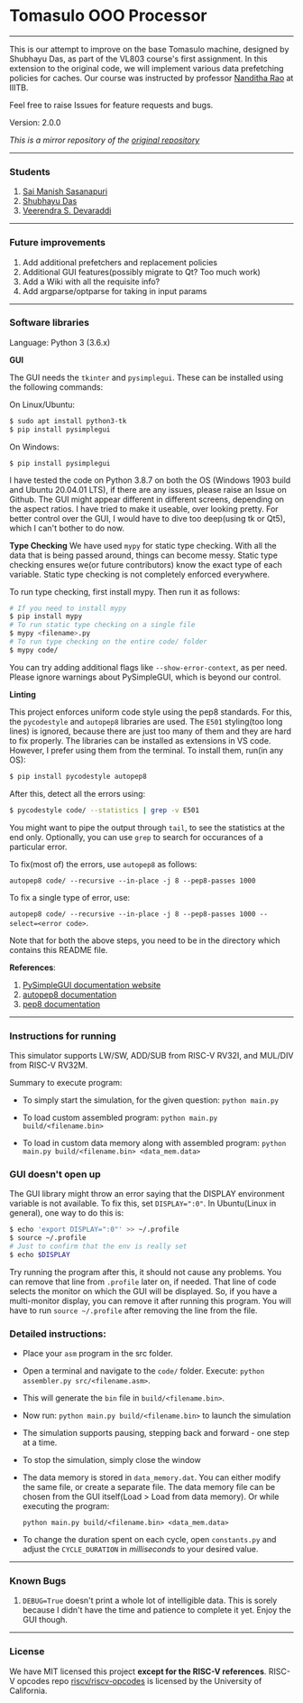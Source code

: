 # Tomasulo OOO Processor
-------------------------

This is our attempt to improve on the base Tomasulo machine, designed by Shubhayu Das, as part of the VL803 course's first assignment. In this extension to the original code, we will implement various data prefetching policies for caches. Our course was instructed by professor [Nanditha Rao](https://in.linkedin.com/in/nanditha-rao-b5608928) at IIITB.

Feel free to raise Issues for feature requests and bugs.

Version: 2.0.0

*This is a mirror repository of the [original repository](https://github.com/Shubhayu-Das/tomasulo-O3-with-prefetch)*

-------------------
### Students
1. [Sai Manish Sasanapuri](https://github.com/Sai-Manish/)
2. [Shubhayu Das](https://github.com/Shubhayu-Das/)
3. [Veerendra S. Devaraddi](https://github.com/vsdevaraddi)

-----------------------------

### Future improvements
1. Add additional prefetchers and replacement policies
2. Additional GUI features(possibly migrate to Qt? Too much work)
3. Add a Wiki with all the requisite info?
4. Add argparse/optparse for taking in input params

------------------------------

### Software libraries

Language: Python 3 (3.6.x)

**GUI**

The GUI needs the ```tkinter``` and ```pysimplegui```. These can be installed using the following commands:

On Linux/Ubuntu:
```bash
$ sudo apt install python3-tk
$ pip install pysimplegui
```

On Windows:
```
$ pip install pysimplegui
```

I have tested the code on Python 3.8.7 on both the OS (Windows 1903 build and Ubuntu 20.04.01 LTS), if there are any issues, please raise an Issue on Github. The GUI might appear different in different screens, depending on the aspect ratios. I have tried to make it useable, over looking pretty. For better control over the GUI, I would have to dive too deep(using tk or Qt5), which I can't bother to do now.

**Type Checking**
We have used ```mypy``` for static type checking. With all the data that is being passed around, things can become messy. Static type checking ensures we(or future contributors) know the exact type of each variable. Static type checking is not completely enforced everywhere.

To run type checking, first install mypy. Then run it as follows:
```bash
# If you need to install mypy
$ pip install mypy
# To run static type checking on a single file
$ mypy <filename>.py
# To run type checking on the entire code/ folder
$ mypy code/
```
You can try adding additional flags like ```--show-error-context```, as per need. Please ignore warnings about PySimpleGUI, which is beyond our control.

**Linting**

This project enforces uniform code style using the pep8 standards. For this, the ```pycodestyle``` and ```autopep8``` libraries are used. The ```E501``` styling(too long lines) is ignored, because there are just too many of them and they are hard to fix properly. The libraries can be installed as extensions in VS code. However, I prefer using them from the terminal. To install them, run(in any OS):

```bash
$ pip install pycodestyle autopep8
```

After this, detect all the errors using:

```bash
$ pycodestyle code/ --statistics | grep -v E501
```
You might want to pipe the output through ```tail```, to see the statistics at the end only. Optionally, you can use ```grep``` to search for occurances of a particular error.

To fix(most of) the errors, use ```autopep8``` as follows:

```autopep8 code/ --recursive --in-place -j 8 --pep8-passes 1000```


To fix a single type of error, use:

```autopep8 code/ --recursive --in-place -j 8 --pep8-passes 1000 --select=<error code>```.

Note that for both the above steps, you need to be in the directory which contains this README file.


**References**:
1. [PySimpleGUI documentation website](https://pysimplegui.readthedocs.io/en/latest/)
2. [autopep8 documentation](https://pypi.org/project/autopep8/#usage)
3. [pep8 documentation](https://www.python.org/dev/peps/pep-0008/)

--------------------

### Instructions for running

This simulator supports LW/SW, ADD/SUB from RISC-V RV32I, and MUL/DIV from RISC-V RV32M. 

Summary to execute program:
- To simply start the simulation, for the given question: ```python main.py```

- To load custom assembled program: ```python main.py build/<filename.bin>```

- To load in custom data memory along with assembled program: ```python main.py build/<filename.bin> <data_mem.data>```

### GUI doesn't open up

The GUI library might throw an error saying that the DISPLAY environment variable is not available. To fix this, set ```DISPLAY=":0"```. In Ubuntu(Linux in general), one way to do this is:
```bash
$ echo 'export DISPLAY=":0"' >> ~/.profile
$ source ~/.profile
# Just to confirm that the env is really set
$ echo $DISPLAY
```

Try running the program after this, it should not cause any problems. You can remove that line from ```.profile``` later on, if needed. That line of code selects the monitor on which the GUI will be displayed. So, if you have a multi-monitor display, you can remove it after running this program. You will have to run ```source ~/.profile``` after removing the line from the file.

### Detailed instructions:
- Place your ```asm``` program in the src folder.
- Open a terminal and navigate to the ```code/``` folder. Execute: ```python assembler.py src/<filename.asm>```.
- This will generate the ```bin``` file in ```build/<filename.bin>```.
- Now run: ```python main.py build/<filename.bin>``` to launch the simulation
- The simulation supports pausing, stepping back and forward - one step at a time.
- To stop the simulation, simply close the window
- The data memory is stored in ```data_memory.dat```. You can either modify the same file, or create a separate file.
  The data memory file can be chosen from the GUI itself(Load > Load from data memory). Or while executing the program:

  ```python main.py build/<filename.bin> <data_mem.data>```

- To change the duration spent on each cycle, open ```constants.py``` and adjust the ```CYCLE_DURATION``` in *milliseconds* to your desired value.

-----

### Known Bugs

1. ```DEBUG=True``` doesn't print a whole lot of intelligible data. This is sorely because I didn't have the time and patience to complete it yet. Enjoy the GUI though.

--------------

### License

We have MIT licensed this project **except for the RISC-V references**. RISC-V opcodes repo [riscv/riscv-opcodes](https://github.com/riscv/riscv-opcodes) is licensed by the University of California.
